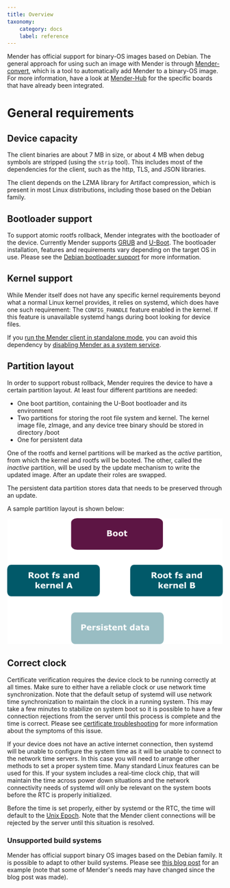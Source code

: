 ```yaml
---
title: Overview
taxonomy:
    category: docs
    label: reference
---
```


Mender has official support for binary-OS images based on Debian. The general
approach for using such an image with Mender is through
[Mender-convert](https://github.com/mendersoftware/mender-convert), which is a
tool to automatically add Mender to a binary-OS image. For more information,
have a look at
[Mender-Hub](https://hub.mender.io/c/board-integrations/debian-family/11) for
the specific boards that have already been integrated.


# General requirements

## Device capacity

The client binaries are about 7 MB in size, or about 4 MB when debug symbols are
stripped (using the `strip` tool). This includes most of the dependencies for
the client, such as the http, TLS, and JSON libraries.

The client depends on the LZMA library for Artifact compression, which is
present in most Linux distributions, including those based on the Debian family.

## Bootloader support

To support atomic rootfs rollback, Mender integrates with the bootloader of the
device. Currently Mender supports
[GRUB](https://www.gnu.org/software/grub/?target=_blank) and
[U-Boot](http://www.denx.de/wiki/U-Boot?target=_blank). The bootloader
installation, features and requirements vary depending on the target OS in use.
Please see the [Debian bootloader support](../debian-family#bootloader-support)
for more information.

## Kernel support

While Mender itself does not have any specific kernel requirements beyond what a
normal Linux kernel provides, it relies on systemd, which does have one such
requirement: The `CONFIG_FHANDLE` feature enabled in the kernel. If this feature
is unavailable systemd hangs during boot looking for device files.

If you [run the Mender client in standalone
mode](../../overview/overview#modes-of-operation), you can avoid this
dependency by [disabling Mender as a system
service](../../system-updates/yocto-project/image-customization#disabling-mender-as-a-system-service).

## Partition layout

In order to support robust rollback, Mender requires the device to have a
certain partition layout. At least four different partitions are needed:
* One boot partition, containing the U-Boot bootloader and its environment
* Two partitions for storing the root file system and kernel. The kernel image
  file, zImage, and any device tree binary should be stored in directory /boot
* One for persistent data

One of the rootfs and kernel partitions will be marked as the *active*
partition, from which the kernel and rootfs will be booted. The other, called
the *inactive* partition, will be used by the update mechanism to write the
updated image. After an update their roles are swapped.

The persistent data partition stores data that needs to be preserved through an
update.

A sample partition layout is shown below:

![Mender client partition layout](mender_client_partition_layout.png)

## Correct clock

Certificate verification requires the device clock to be running correctly at
all times. Make sure to either have a reliable clock or use network time
synchronization. Note that the default setup of systemd will use network time
synchronization to maintain the clock in a running system. This may take a few
minutes to stabilize on system boot so it is possible to have a few connection
rejections from the server until this process is complete and the time is
correct. Please see [certificate
troubleshooting](../../troubleshooting/mender-client#certificate-expired-or-not-yet-valid)
for more information about the symptoms of this issue.

If your device does not have an active internet connection, then systemd will be
unable to configure the system time as it will be unable to connect to the
network time servers. In this case you will need to arrange other methods to set
a proper system time. Many standard Linux features can be used for this. If your
system includes a real-time clock chip, that will maintain the time across power
down situations and the network connectivity needs of systemd will only be
relevant on the system boots before the RTC is properly initialized.

Before the time is set properly, either by systemd or the RTC, the time will
default to the [Unix
Epoch](https://en.wikipedia.org/wiki/Unix_time?target=_blank). Note that the
Mender client connections will be rejected by the server until this situation is
resolved.

### Unsupported build systems

Mender has official support binary OS images based on the Debian family. It is
possible to adapt to other build systems. Please see [this blog
post](https://mender.io/blog/porting-mender-to-a-non-yocto-build-system?target=_blank)
for an example (note that some of Mender's needs may have changed since the blog
post was made).
